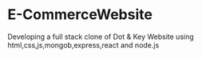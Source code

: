 # E-CommerceWebsite
Developing a full stack clone of Dot &amp; Key Website using html,css,js,mongob,express,react and node.js

